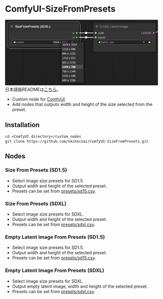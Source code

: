 # ComfyUI-SizeFromPresets
![SizeFromPresets Preview](preview.png "SizeFromPresets Preview")  
日本語版READMEは[こちら](README.jp.md)。

- Custom node for [ComfyUI](https://github.com/comfyanonymous/ComfyUI).
- Add nodes that outputs width and height of the size selected from the preset.

## Installation
```
cd <ComfyUI directory>/custom_nodes
git clone https://github.com/nkchocoai/ComfyUI-SizeFromPresets.git
```

## Nodes
### Size From Presets (SD1.5)
- Select image size presets for SD1.5.
- Output width and height of the selected preset.
- Presets can be set from [presets/sd15.csv](presets/sd15.csv).

### Size From Presets (SDXL)
- Select image size presets for SDXL.
- Output width and height of the selected preset.
- Presets can be set from [presets/sdxl.csv](presets/sdxl.csv).

### Empty Latent Image From Presets (SD1.5)
- Select image size presets for SD1.5.
- Output width and height of the selected preset.
- Presets can be set from [presets/sd15.csv](presets/sd15.csv).

### Empty Latent Image From Presets (SDXL)
- Select image size presets for SDXL.
- Output empty latent image, width and height of the selected preset.
- Presets can be set from [presets/sdxl.csv](presets/sdxl.csv).